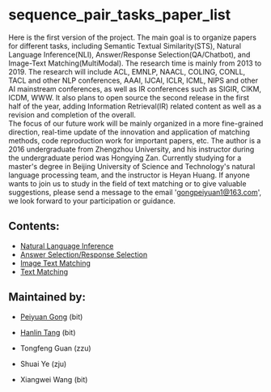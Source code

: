 # sequence_pair_tasks_paper_list
Here is the first version of the project. The main goal is to organize papers for different tasks, including Semantic Textual Similarity(STS), Natural Language Inference(NLI), Answer/Response Selection(QA/Chatbot), and Image-Text Matching(MultiModal). The research time is mainly from 2013 to 2019. The research will include ACL, EMNLP, NAACL, COLING, CONLL, TACL and other NLP conferences, AAAI, IJCAI, ICLR, ICML, NIPS and other AI mainstream conferences, as well as IR conferences such as SIGIR, CIKM, ICDM, WWW. It also plans to open source the second release in the first half of the year, adding Information Retrieval(IR) related content as well as a revision and completion of the overall.<br>
The focus of our future work will be mainly organized in a more fine-grained direction, real-time update of the innovation and application of matching methods, code reproduction work for important papers, etc.
The author is a 2016 undergraduate from Zhengzhou University, and his instructor during the undergraduate period was Hongying Zan. Currently studying for a master's degree in Beijing University of Science and Technology's natural language processing team, and the instructor is Heyan Huang. If anyone wants to join us to study in the field of text matching or to give valuable suggestions, please send a message to the email 'gongpeiyuan1@163.com',  we look forward to your participation or guidance.

## Contents:

* [Natural Language Inference](./natural-language-interference/nli-list.md)
* [Answer Selection/Response Selection](./QA/QA-list.md)
* [Image Text Matching](./image-text-matching/itm-list.md)
* [Text Matching](./text-matching/tm-list.md)

## Maintained by:

* [Peiyuan Gong](https://github.com/XianYuGong) (bit) 

* [Hanlin Tang](https://github.com/hanlintang) (bit)

* Tongfeng Guan (zzu)

* Shuai Ye (zju) 

* Xiangwei Wang (bit) 


